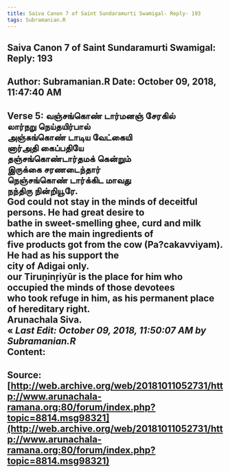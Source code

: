 ```yaml
--- 
title: Saiva Canon 7 of Saint Sundaramurti Swamigal- Reply- 193   
tags: Subramanian.R  
---  
```

##  Saiva Canon 7 of Saint Sundaramurti Swamigal: Reply: 193  
Author: Subramanian.R       Date: October 09, 2018, 11:47:40 AM  
---  
Verse 5: வஞ்சங்கொண் டார்மனஞ் சேரகில்   
 லார்நறு நெய்தயிர்பால்   
அஞ்சுங்கொண் டாடிய வேட்கையி   
 னார்அதி கைப்பதியே   
தஞ்சங்கொண்டார்தமக் கென்றும்   
 இருக்கை சரணடைந்தார்   
நெஞ்சங்கொண் டார்க்கிட மாவது   
 நந்திரு நின்றியூரே.   
God could not stay in the minds of deceitful persons. He had great desire to  
bathe in sweet-smelling ghee, curd and milk which are the main ingredients of  
five products got from the cow (Pa?cakavviyam). He had as his support the  
city of Adigai only.   
our Tiruṉinṟiyūr is the place for him who occupied the minds of those devotees  
who took refuge in him, as his permanent place of hereditary right.   
Arunachala Siva.  
« _Last Edit: October 09, 2018, 11:50:07 AM by Subramanian.R_  
Content:
 ---  
Source:[http://web.archive.org/web/20181011052731/http://www.arunachala-ramana.org:80/forum/index.php?topic=8814.msg98321](http://web.archive.org/web/20181011052731/http://www.arunachala-ramana.org:80/forum/index.php?topic=8814.msg98321)   
---  

